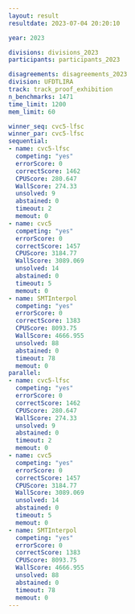 ```yaml
---
layout: result
resultdate: 2023-07-04 20:20:10

year: 2023

divisions: divisions_2023
participants: participants_2023

disagreements: disagreements_2023
division: UFDTLIRA
track: track_proof_exhibition
n_benchmarks: 1471
time_limit: 1200
mem_limit: 60

winner_seq: cvc5-lfsc
winner_par: cvc5-lfsc
sequential:
- name: cvc5-lfsc
  competing: "yes"
  errorScore: 0
  correctScore: 1462
  CPUScore: 280.647
  WallScore: 274.33
  unsolved: 9
  abstained: 0
  timeout: 2
  memout: 0
- name: cvc5
  competing: "yes"
  errorScore: 0
  correctScore: 1457
  CPUScore: 3184.77
  WallScore: 3089.069
  unsolved: 14
  abstained: 0
  timeout: 5
  memout: 0
- name: SMTInterpol
  competing: "yes"
  errorScore: 0
  correctScore: 1383
  CPUScore: 8093.75
  WallScore: 4666.955
  unsolved: 88
  abstained: 0
  timeout: 78
  memout: 0
parallel:
- name: cvc5-lfsc
  competing: "yes"
  errorScore: 0
  correctScore: 1462
  CPUScore: 280.647
  WallScore: 274.33
  unsolved: 9
  abstained: 0
  timeout: 2
  memout: 0
- name: cvc5
  competing: "yes"
  errorScore: 0
  correctScore: 1457
  CPUScore: 3184.77
  WallScore: 3089.069
  unsolved: 14
  abstained: 0
  timeout: 5
  memout: 0
- name: SMTInterpol
  competing: "yes"
  errorScore: 0
  correctScore: 1383
  CPUScore: 8093.75
  WallScore: 4666.955
  unsolved: 88
  abstained: 0
  timeout: 78
  memout: 0
---
```

